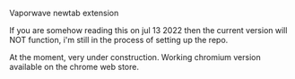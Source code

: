 Vaporwave newtab extension

If you are somehow reading this on jul 13 2022 then the current version will NOT function, i'm still in the process of setting up the repo.

At the moment, very under construction.
Working chromium version available on the chrome web store.

